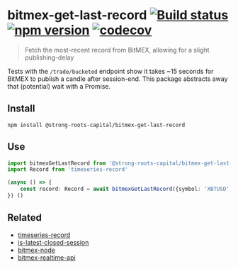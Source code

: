# bitmex-get-last-record [![Build status](https://travis-ci.org/strong-roots-capital/bitmex-get-last-record.svg?branch=master)](https://travis-ci.org/strong-roots-capital/bitmex-get-last-record) [![npm version](https://img.shields.io/npm/v/@strong-roots-capital/bitmex-get-last-record.svg)](https://npmjs.org/package/@strong-roots-capital/bitmex-get-last-record) [![codecov](https://codecov.io/gh/strong-roots-capital/bitmex-get-last-record/branch/master/graph/badge.svg)](https://codecov.io/gh/strong-roots-capital/bitmex-get-last-record)

> Fetch the most-recent record from BitMEX, allowing for a slight publishing-delay

Tests with the `/trade/bucketed` endpoint show it takes ~15 seconds
for BitMEX to publish a candle after session-end. This package
abstracts away that (potential) wait with a Promise.

## Install

``` shell
npm install @strong-roots-capital/bitmex-get-last-record
```

## Use

``` typescript
import bitmexGetLastRecord from '@strong-roots-capital/bitmex-get-last-record'
import Record from 'timeseries-record'

(async () => {
    const record: Record = await bitmexGetLastRecord({symbol: 'XBTUSD', binSize: '1d'})
}) ()
```

## Related

- [timeseries-record](https://github.com/strong-roots-capital/timeseries-record)
- [is-latest-closed-session](https://github.com/strong-roots-capital/is-latest-closed-session)
- [bitmex-node](https://www.npmjs.com/package/bitmex-node)
- [bitmex-realtime-api](https://www.npmjs.com/package/bitmex-realtime-api)
